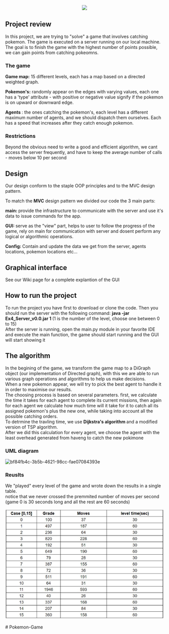 <p align = "center"> <img src = "https://user-images.githubusercontent.com/74304423/148090789-2ea77482-cc57-4b7a-8163-1720f4194233.png"> </p>


<h2>Project review </h2>
<p>
In this project, we are trying to "solve" a game that involves catching pokemon. The game is executed on a server running on our local machine.
The goal is to finish the game with the highest number of points possible, we can gain points from catching pokeomns. </p>
 
 <h3> The game </h3>
 
 <strong>Game map:</strong> 15 different levels, each has a map based on a directed weighted graph. 
 </br>

<strong> Pokemon's:</strong> randomly appear on the edges with varying values, each one has a 'type' attribute - with positive or negative value signify if the pokemon is on upward or downward edge.

<strong>Agents </strong>: the ones catching the pokemon's, each level has a different maximum number of agents, and we should dispatch them ourselves. Each has a speed that increases after they catch enough pokemon.

<h3> Restrictions</h3>
Beyond the obvious need to write a good and efficient algorithm, we cant access the server frequently, and have to keep the average number of calls - moves below 10 per second
 
 
 <h2>Design </h2>
 Our design conform to the staple OOP principles and to the MVC design pattern. <br>
 
 To match the <strong>MVC</strong> design pattern we divided our code the 3 main parts: </br>
 
 <strong>main: </strong> provide the infrastructure to communicate with the server and use it's data to issue commands for the app.
 
 <strong>GUI: </strong> serve as the "view" part, helps to user to follow the progress of the game, rely on main for communication with server and dosent perform any logical or algorithmic operations.
 
 <strong> Config: </strong> Contain and update the data we get from the server, agents locations, pokemon locations etc...
<p>
  
 </p>
 
<h2>Graphical interface </h2>
<p>
  See our Wiki page for a complete explantion of the GUI
 </p>
 
 
 
<h2>How to run the project</h2>
<p>
  To run the project you have first to download or clone the code. Then you should run the server with the following command: <strong> java -jar Ex4_Server_v0.0.jar 1 </strong>  (1 is the number of the level, choose one between 0 to 15) <br>
 After the server is running, open the main.py module in your favorite IDE and execute the main function, the game should start running and the GUI will start showing it
 </p>
 
 <h2>The algorithm </h2>
<p>
 In the begining of the game, we transform the game map to a DiGraph object (our implementation of Directed graph), with this we are able to run various graph operations and algorithms to help us make decisions. <br>
 When a new pokemon appear, we will try to pick the best agent to handle it in order to maximise our results. <br>
 The choosing process is based on several parameters.
 first, we calculate the time it takes for each agent to complete its current missions, then again for each agent we calculate how much time will it take for it to catch all its assigned pokemon's plus the new one, while taking into account all the possible catching orders.<br>
 To detrmine the travling time, we use <strong>Dijkstra's algorithm </strong> and a modified version of TSP algorithm. <br>
 After we did this calculation for every agent, we choose the agent with the least overhead generated from haveng to catch the new pokimone
 
 </p>
 
 
 
<h3>UML diagram </h3>

![bf84fb4c-3b5b-4621-98cc-fae07084393e](https://user-images.githubusercontent.com/91602396/148219099-62508ed1-af79-414d-b4f2-1176160617e2.jpg)

 
 
<h3>Reuslts</h3>
<p>
  We "played" every level of the game and wrote down the results in a single table. <br>
 notice that we never crossed the premmited number of moves per second (game 0 is 30 seconds long and all the rest are 60 seconds)
 
 <p align = "center"> <img src = "https://github.com/noamv2/PokemonGame/blob/main/pics/ccb811ba-0742-4970-a3dd-6914dc8bb59c.jpg"> </p>

 </p>
#   P o k e m o n - G a m e 
 
 
